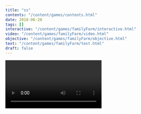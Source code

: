 ```yaml
---
title: "ss"
contents: "/content/games/contents.html"
date: 2018-06-20
tags: []
interactive: "/content/games/familyFarm/interactive.html"
video: "/content/games/familyFarm/video.html"
objective: "/content/games/familyFarm/objective.html"
text: "/content/games/familyFarm/text.html"
draft: false
---
```


<video>Hello!</video>
